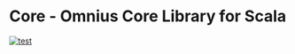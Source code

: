 # Core - Omnius Core Library for Scala

[![test](https://github.com/omnius-labs/core-scala/actions/workflows/test.yml/badge.svg)](https://github.com/omnius-labs/core-scala/actions/workflows/test.yml)
